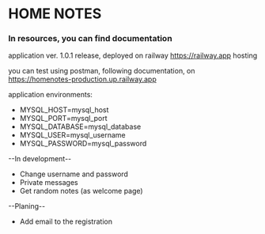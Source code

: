 # HOME NOTES
### In resources, you can find documentation 
application ver. 1.0.1 release, deployed on railway https://railway.app hosting<br/>

you can test using postman, following documentation, on https://homenotes-production.up.railway.app

application environments:<br/>
 - MYSQL_HOST=mysql_host
 - MYSQL_PORT=mysql_port
 - MYSQL_DATABASE=mysql_database
 - MYSQL_USER=mysql_username
 - MYSQL_PASSWORD=mysql_password

--In development--
- Change username and password
- Private messages
- Get random notes (as welcome page)

--Planing--
- Add email to the registration

